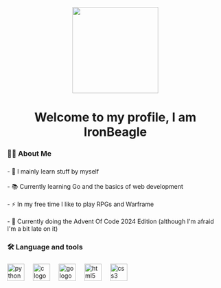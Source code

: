 <div align="center">
  <img height="200" src="https://i.giphy.com/media/v1.Y2lkPTc5MGI3NjExeW5jbnJmZHFtZzN2cnB5a2F4YTBvd2k1ZzA4bTRvNzc4aG9qcnVhMSZlcD12MV9pbnRlcm5hbF9naWZfYnlfaWQmY3Q9Zw/xTiIzJSKB4l7xTouE8/giphy.gif"  />
</div>

###

<h1 align="center">Welcome to my profile, I am IronBeagle</h1>

###

<h3 align="left">👨‍💻  About Me</h3>

###

<p align="left">- 🔭 I mainly learn stuff by myself<br><br>- 📚 Currently learning Go and the basics of web development<br><br>- ⚡ In my free time I like to play RPGs and Warframe<br><br>- 🎄 Currently doing the Advent Of Code 2024 Edition (although I'm afraid I'm a bit late on it)</p>

###

<h3 align="left">🛠️ Language and tools</h3>

###

<div align="left">
  <img src="https://cdn.jsdelivr.net/gh/devicons/devicon/icons/python/python-original.svg" height="40" alt="python logo"  />
  <img width="12" />
  <img src="https://cdn.jsdelivr.net/gh/devicons/devicon/icons/c/c-original.svg" height="40" alt="c logo"  />
  <img width="12" />
  <img src="https://cdn.simpleicons.org/go/00ADD8" height="40" alt="go logo"  />
  <img width="12" />
  <img src="https://cdn.jsdelivr.net/gh/devicons/devicon/icons/html5/html5-original.svg" height="40" alt="html5 logo"  />
  <img width="12" />
  <img src="https://cdn.jsdelivr.net/gh/devicons/devicon/icons/css3/css3-original.svg" height="40" alt="css3 logo"  />
</div>

###
